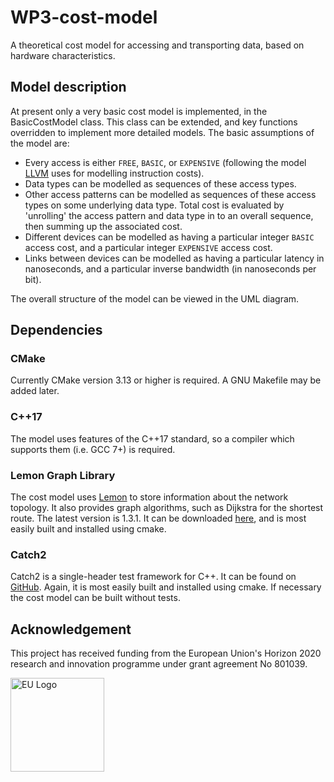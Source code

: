 # WP3-cost-model
A theoretical cost model for accessing and transporting data, based on hardware characteristics.

## Model description
At present only a very basic cost model is implemented, in the BasicCostModel class. This class can be extended, and key functions overridden to implement more detailed models. The basic assumptions of the model are:
- Every access is either `FREE`, `BASIC`, or `EXPENSIVE` (following the model [LLVM](https://llvm.org/) uses for modelling instruction costs).
- Data types can be modelled as sequences of these access types.
- Other access patterns can be modelled as sequences of these access types on some underlying data type. Total cost is evaluated by 'unrolling' the access pattern and data type in to an overall sequence, then summing up the associated cost.
- Different devices can be modelled as having a particular integer `BASIC` access cost, and a particular integer `EXPENSIVE` access cost.
- Links between devices can be modelled as having a particular latency in nanoseconds, and a particular inverse bandwidth (in nanoseconds per bit).

The overall structure of the model can be viewed in the UML diagram.

## Dependencies

### CMake
Currently CMake version 3.13 or higher is required. A GNU Makefile may be added later.

### C++17
The model uses features of the C++17 standard, so a compiler which supports them (i.e. GCC 7+) is required.

### Lemon Graph Library
The cost model uses [Lemon](https://lemon.cs.elte.hu/trac/lemon) to store information about the network topology. It also provides graph algorithms, such as Dijkstra for the shortest route. The latest version is 1.3.1. It can be downloaded [here](https://lemon.cs.elte.hu/trac/lemon), and is most easily built and installed using cmake.

### Catch2
Catch2 is a single-header test framework for C++. It can be found on [GitHub](https://github.com/catchorg/Catch2). Again, it is most easily built and installed using cmake. If necessary the cost model can be built without tests.

## Acknowledgement
This project has received funding from the European Union's Horizon 2020 research and innovation programme under grant agreement No 801039.

<img src="https://europa.eu/european-union/sites/europaeu/files/docs/body/flag_yellow_high.jpg" alt="EU Logo" width="150" align="middle"/>
